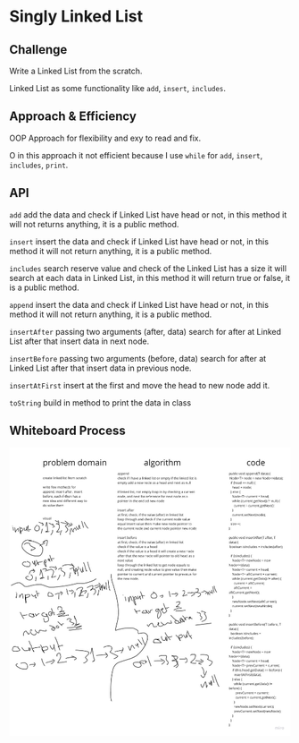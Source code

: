 # Singly Linked List
<!-- Short summary or background information -->

## Challenge
<!-- Description of the challenge -->

Write a Linked List from the scratch.

Linked List as some functionality 
like `add`, `insert`, `includes`.

## Approach & Efficiency
<!-- What approach did you take? Why? What is the Big O space/time for this approach? -->

OOP Approach for flexibility and 
exy to read and fix.

O in this approach it not efficient 
because I use `while` for `add`, 
`insert`, `includes`, `print`.

## API
<!-- Description of each method publicly available to your Linked List -->

`add` add the data and check if Linked 
List have head or not, in this method 
it will not returns anything, it is a 
public method.

`insert` insert the data and check if 
Linked List have head or not, in this 
method it will not return anything, 
it is a public method.

`includes` search reserve value and 
check of the Linked List has a size it 
will search at each data in Linked List, 
in this method it will return true or 
false, it is a public method.

`append` insert the data and check if
Linked List have head or not, in this
method it will not return anything,
it is a public method.

`insertAfter` passing two arguments (after, data)
search for after at Linked List after that insert
data in next node.

`insertBefore` passing two arguments (before, data)
search for after at Linked List after that insert
data in previous node.

`insertAtFirst` insert at the first and move the
head to new node add it.

`toString` build in method to print 
the data in class

## Whiteboard Process
<!-- Embedded whiteboard image -->

![linked list](./linked-list.jpg)




